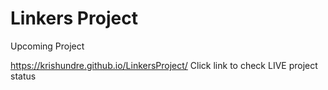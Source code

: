 # Linkers Project
Upcoming Project


https://krishundre.github.io/LinkersProject/
Click link to check LIVE project status
